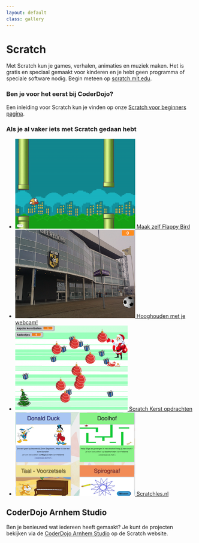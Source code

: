 ```yaml
---
layout: default
class: gallery
---
```

Scratch
=======
Met Scratch kun je games, verhalen, animaties en muziek maken. Het is gratis en speciaal gemaakt voor kinderen en je hebt geen programma of speciale software nodig. Begin meteen op [scratch.mit.edu](https://scratch.mit.edu/).

### Ben je voor het eerst bij CoderDojo?
Een inleiding voor Scratch kun je vinden op onze [Scratch voor beginners pagina](/materiaal/scratch-voor-beginners).

### Als je al vaker iets met Scratch gedaan hebt
- [![Bouw Flappy Bird in Scratch](/static/img/flappybird.png)
 Maak zelf Flappy Bird](/2017/09/16/scratch-flappybird.html)
- [![Hooghouden met je webcam](/static/img/scratch-hooghouden.png) Hooghouden met je webcam!](/2017/05/20/scratch-hooghouden.html)
- [![Scratch Kerst opdrachten](/static/img/kerstspel-300x228.png) Scratch Kerst opdrachten](/materiaal/scratch-kerst)
- [![Scratchles.nl](/static/img/scratchles.png) Scratchles.nl](https://scratchles.nl/)

CoderDojo Arnhem Studio
-----------------------
Ben je benieuwd wat iedereen heeft gemaakt? Je kunt de projecten bekijken via de [CoderDojo Arnhem Studio](https://scratch.mit.edu/studios/2502768) op de Scratch website.